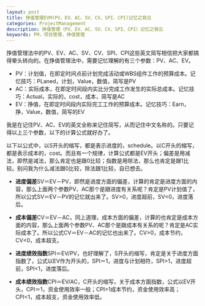 ```yaml
---
layout: post
title: 挣值管理EVM(PV、EV、AC、SV、CV、SPI、CPI)记忆之我见
categories: ProjectManagement
description: 挣值管理（PV、EV、AC、SV、CV、SPI、CPI）记忆之我见
keywords: PM，项目管理，挣值管理
---
```


挣值管理法中的PV、EV、AC、SV、CV、SPI、CPI这些英文简写相信把大家都搞得晕头转向的。在挣值管理法中，需要记忆理解的有三个参数：PV、AC、EV。 

- PV：计划值，在即定时间点前计划完成活动或WBS组件工作的预算成本。记忆技巧：PLaned，计划，Value，数值，简写是PV 
- AC：实际成本，在即定时间段内实比分完成工作发生的实际总成本。记忆技巧：Actual，实际的，cost，成本，简写是AC 
- EV：挣值，在即定时间段内实际完工工作的预算成本。记忆技巧：Earn，挣，Value，数值，简写的EV 

我是在记住PV、AC、EV的英文全称来记住简写，从而记住中文名称的。只要记得以上三个参数，以下的计算公式就好办了。 

以下以公式中，以S开头的缩写，都是表示进度的，schedule。以C开头的缩写，都是表示成本的，cost。而且有一个规律，计算公式都是EV开头；偏差是用减法，即然是减法，那么肯定也是跟0比较；指数是用除法，那么也肯定是跟1比较。别问我为什么减法跟0比较，除法跟1比较，自已想去。 

- **进度偏差**SV＝EV－PV，即然是进度方面的偏差，计算的肯定是进度方面的内容，那么上面两个参数PV、AC那个是跟进度有关系呢？肯定是PV计划值了，所以公式SV＝EV－PV的记忆就出来了。SV>0，进度超前，SV<0，进度落后。 

- **成本偏差**CV＝EV－AC，同上道理，成本方面的偏差，计算的也肯定是成本方面的内容，那么上面两个参数PV、AC那个是跟成本有关系的呢？肯定是AC实际成本了。所以公式CV＝EV－AC的记忆也出来了。CV>0，成本节约，CV<0，成本超支。 

- **进度绩效指数**SPI＝EV/PV，也好理解了，S开头的缩写，肯定是关于进度方面指数了，公式以EV作为开头的，SPI＝1，进度与计划相符，SPI>1，进度超前，SPI<1，进度落后。 

- **成本绩效指数**CPI＝EV/AC，C开头的缩写，关于成本方面指数，公式以EV开头，CPI＝1，资金使用效率一般；CPI>1成本节约，资金使用效率高；CPI<1，成本超支，资金使用效率低。